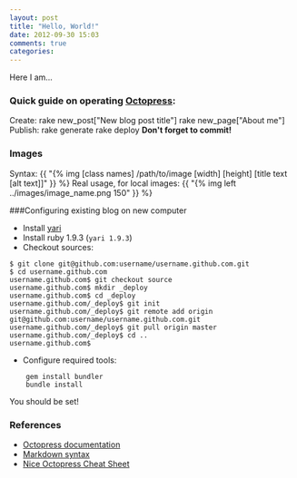 ```yaml
---
layout: post
title: "Hello, World!"
date: 2012-09-30 15:03
comments: true
categories: 
---
```


Here I am...

### Quick guide on operating [Octopress](http://octopress.org):
Create:
	rake new_post["New blog post title"]
	rake new_page["About me"]
Publish:
	rake generate
	rake deploy
**Don't forget to commit!**
<!-- more -->

### Images
Syntax:
	{{ "{% img [class names] /path/to/image [width] [height] [title text [alt text]]" }} %}
Real usage, for local images:
	{{ "{% img left ../images/image_name.png 150" }} %}

###Configuring existing blog on new computer

- Install [yari](https://github.com/scottmuc/yari)
- Install ruby 1.9.3 (`yari 1.9.3`)
- Checkout sources:
```
$ git clone git@github.com:username/username.github.com.git
$ cd username.github.com
username.github.com$ git checkout source
username.github.com$ mkdir _deploy
username.github.com$ cd _deploy
username.github.com/_deploy$ git init
username.github.com/_deploy$ git remote add origin git@github.com:username/username.github.com.git
username.github.com/_deploy$ git pull origin master
username.github.com/_deploy$ cd ..
username.github.com$
```
- Configure required tools:
```
	gem install bundler
	bundle install
```
You should be set!

### References
- [Octopress documentation](http://octopress.org/docs/)
- [Markdown syntax](http://daringfireball.net/projects/markdown/syntax)
- [Nice Octopress Cheat Sheet](http://dreamrunner.org/wiki/public_html/docs/Web/octopress.html)